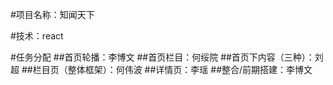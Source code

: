 ﻿#项目名称：知闻天下

#技术：react

#任务分配
##首页轮播：李博文
##首页栏目：何绥院
##首页下内容（三种）：刘超
##栏目页（整体框架）：何伟波
##详情页：李瑶
##整合/前期搭建：李博文


